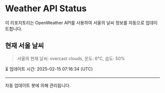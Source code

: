 
# Weather API Status

이 리포지토리는 OpenWeather API를 사용하여 서울의 날씨 정보를 자동으로 업데이트합니다.

## 현재 서울 날씨
> 서울의 현재 날씨: overcast clouds, 온도: 6°C, 습도: 50%

⏳ 업데이트 시간: 2025-02-15 07:16:34 (UTC)

---
자동 업데이트 봇에 의해 관리됩니다.
